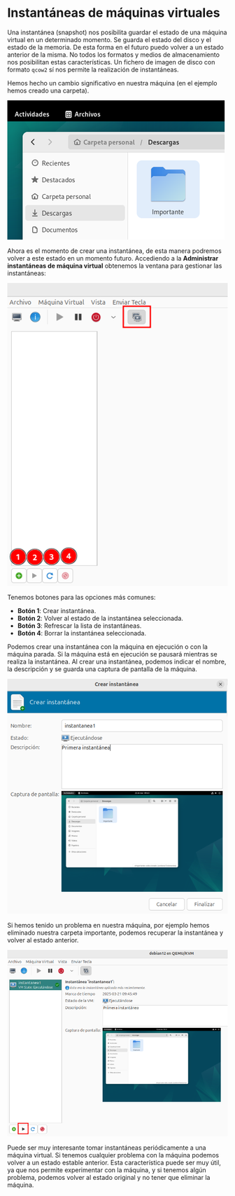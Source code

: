 # Instantáneas de máquinas virtuales

Una instantánea (snapshot) nos posibilita guardar el estado de una máquina virtual en un determinado momento. Se guarda el estado del disco y el estado de la memoria. De esta forma en el futuro puedo volver a un estado anterior de la misma. No todos los formatos y medios de almacenamiento nos posibilitan estas características. Un fichero de imagen de disco con formato `qcow2` sí nos permite la realización de instantáneas.

Hemos hecho un cambio significativo en nuestra máquina (en el ejemplo hemos creado una carpeta). 

![instantanea](img/instantanea1.png)

Ahora es el momento de crear una instantánea, de esta manera podremos volver a este estado en un momento futuro. Accediendo a la **Administrar instantáneas de máquina virtual** obtenemos la ventana para gestionar las instantáneas:

![instantanea](img/instantanea2.png)

Tenemos botones para las opciones más comunes:

* **Botón 1**: Crear instantánea.
* **Botón 2**: Volver al estado de la instantánea seleccionada.
* **Botón 3**: Refrescar la lista de instantáneas.
* **Botón 4**: Borrar la instantánea seleccionada.

Podemos crear una instantánea con la máquina en ejecución o con la máquina parada. Si la máquina está en ejecución se pausará mientras se realiza la instantánea. Al crear una instantánea, podemos indicar el nombre, la descripción y se guarda una captura de pantalla de la máquina.

![instantanea](img/instantanea3.png)

Si hemos tenido un problema en nuestra máquina, por ejemplo hemos eliminado nuestra carpeta importante, podemos recuperar la instantánea y volver al estado anterior.

![instantanea](img/instantanea4.png)

Puede ser muy interesante tomar instantáneas periódicamente a una máquina virtual. Si tenemos cualquier problema con la máquina podemos volver a un estado estable anterior.
Esta característica puede ser muy útil, ya que nos permite experimentar con la máquina, y si tenemos algún problema, podemos volver al estado original y no tener que eliminar la máquina.

